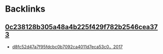 
# Backlinks
## [0c238128b305a48a4b225f429f782b2546cea373](0c238128b305a48a4b225f429f782b2546cea373.md)
- [d8fc52d47a7f95fdcbc0b7092ca4011d7eca53c0，2017](d8fc52d47a7f95fdcbc0b7092ca4011d7eca53c0，2017.md)

